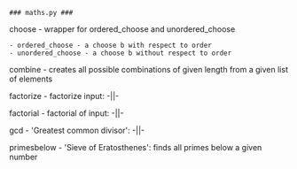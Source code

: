     ### maths.py ###

choose - wrapper for ordered_choose and unordered_choose

    - ordered_choose - a choose b with respect to order
    - unordered_choose - a choose b without respect to order


combine - creates all possible combinations of given length from a given list of elements

factorize - factorize input: -||-

factorial - factorial of input: -||-

gcd - 'Greatest common divisor': -||-

primesbelow - 'Sieve of Eratosthenes': finds all primes below a given number
